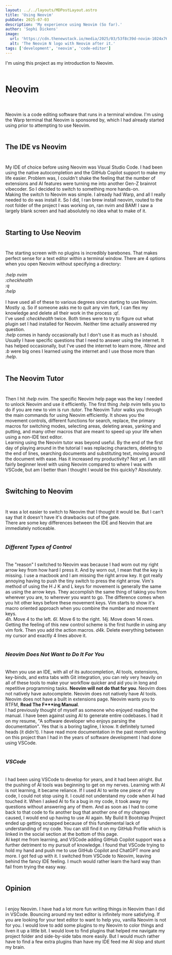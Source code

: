 ```yaml
---
layout: ../../layouts/MDPostLayout.astro
title: 'Using Neovim'
pubDate: 2025-07-03
description: 'My experience using Neovim (So far).'
author: 'Sophi Dickens'
image:
  url: 'https://cdn.thenewstack.io/media/2025/03/53f8c39d-novim-1024x768.jpg'
  alt: 'The Neovim N logo with Neovim after it.'
tags: ['development', 'neovim', 'code-editor']
---
```

I'm using this project as my introduction to Neovim.<br><br>
# **Neovim**<br><br>
Neovim is a code editing software that runs in a terminal window. I'm using the Warp terminal that Neovim is sponsored by, which I had already started using prior to attempting to use Neovim.<br><br>
## **The IDE vs Neovim**<br><br>
My IDE of choice before using Neovim was Visual Studio Code. I had been using the native autocompletion and the GitHub Copilot support to make my life easier. Problem was, I couldn't shake the feeling that the number of extensions and AI features were turning me into another Gen-Z brainrot vibecoder. So I decided to switch to something more hands-on.<br>
Making the switch to Neovim was simple. I already had Warp, and all I really needed to do was install it. So I did, I ran brew install neovim, routed to the root folder of the project I was working on, ran nvim and BAM! I saw a largely blank screen and had absolutely no idea what to make of it.<br><br>
## **Starting to Use Neovim**<br><br>
The starting screen with no plugins is incredibly barebones. That makes perfect sense for a text editor within a terminal window. There are 4 options when you open Neovim without specifying a directory:<br><br>
*:help nvim*<br>
*:checkhealth*<br>
*:q*<br>
*:help*<br><br>
I have used all of these to various degrees since starting to use Neovim. Mostly *:q*. So if someone asks me to quit any vim fork, I can flex my knowledge and delete all their work in the process *:q!*.<br>
I've used *:checkhealth* twice. Both times were to try to figure out what plugin set I had installed for Neovim. Neither time actually answered my question.<br>
*:help* comes in handy occasionally but I don't use it as much as I should. Usually I have specific questions that I need to answer using the internet. It has helped occasionally, but I've used the internet to learn more, *:Ntree* and *:b* were big ones I learned using the internet and I use those more than *:help*.<br><br>
## **The Neovim Tutor**<br><br>
Then I hit *:help nvim*. The specific Neovim help page was the key I needed to unlock Neovim and use it efficiently. The first thing *:help nvim* tells you to do if you are new to vim is run *:tutor*. The Neovim Tutor walks you through the main commands for using Neovim efficiently. It shows you the movement controls, different functions for search, replace, the primary macros for switching modes, selecting areas, deleting areas, yanking and putting, and many other macros that are meant to speed up your life when using a non-IDE text editor.<br>
Learning using the Neovim tutor was beyond useful. By the end of the first day of playing around in the tutorial I was replacing characters, deleting to the end of lines, searching documents and substituting text, moving around the document with ease. Has it increased my productivity? Not yet. I am still fairly beginner level with using Neovim compared to where I was with VSCode, but am I better than I thought I would be this quickly? Absolutely.<br><br>
## **Switching to Neovim**<br><br>
It was a lot easier to switch to Neovim that I thought it would be. But I can't say that it doesn't have it's drawbacks out of the gate.<br>
There are some key differences between the IDE and Neovim that are immediately noticeable.<br><br>
### *Different Types of Control*<br><br>
The "reason" I switched to Neovim was because I had worn out my right arrow key from how hard I press it. And by worn out, I mean that the key is missing. I use a macbook and I am missing the right arrow key. It got really annoying having to push the tiny switch to press the right arrow. Vim's method of using the H J K and L keys for movement is generally the same as using the arrow keys. They accomplish the same thing of taking you from wherever you are, to wherever you want to go. The difference comes when you hit other keys before these movement keys. Vim starts to show it's macro oriented approach when you combine the number and movement keys.<br>
*4h*. Move 4 to the left. *6l*. Move 6 to the right. *14j*. Move down 14 rows. Getting the feeling of this new control scheme is the first hurdle in using any vim fork. Then you add the action macros. *d4k*. Delete everything between my cursor and exactly 4 lines above it.<br><br>
### *Neovim Does Not Want to Do It For You*<br><br>
When you use an IDE, with all of its autocompletion, AI tools, extensions, key-binds, and extra tabs with Git integration, you can rely very heavily on all of these tools to make your workflow quicker and aid you in long and repetitive programming tasks. **Neovim will not do that for you**. Neovim does not natively have autocomplete. Neovim does not natively have AI tools. Neovim does not have a built in extensions page. Neovim wants you to RTFM, **Read The F\*\*\*ing Manual**.<br>
I had previously thought of myself as someone who enjoyed reading the manual. I have been against using AI to generate entire codebases. I had it on my resume, "A software developer who enjoys parsing the documentation". Yes that is a boring tagline, I know. It definitely turned heads (it didn't). I have read more documentation in the past month working on this project than I had in the years of software development I had done using VSCode.<br><br>
### *VSCode*<br><br>
I had been using VSCode to develop for years, and it had been alright. But the pushing of AI tools was beginning to get on my nerves. Learning with AI is not learning, it became reliance. If I used AI to write one piece of my code, I could not stop using it. I could not understand my code when AI had touched it. When I asked AI to fix a bug in my code, it took away my questions without answering any of them. And as soon as I had to come back to that code to fix another bug that another one of my changes caused, I would end up having to use AI again. My Build It Bootstrap Project ended up getting scrapped because of this fundemental lack of understanding of my code. You can still find it on my GitHub Profile which is linked in the social section at the bottom of this page.<br>
AI kept me from learning, and VSCode adding GitHub Copilot support was a further detriment to my pursuit of knowledge. I found that VSCode trying to hold my hand and push me to use GitHub Copilot and ChatGPT more and more. I got fed up with it. I switched from VSCode to Neovim, leaving behind the fancy IDE feeling. I much would rather learn the hard way than fail from trying the easy way.<br><br>
## **Opinion**<br><br>
I enjoy Neovim. I have had a lot more fun writing things in Neovim than I did in VSCode. Bouncing around my text editor is infinitely more satisfying. If you are looking for your text editor to want to help you, vanilla Neovim is not for you. I would love to add some plugins to my Neovim to color things and liven it up a little bit. I would love to find plugins that helped me navigate my project folder and side-by-side tabs more easily. But I would much rather have to find a few extra plugins than have my IDE feed me AI slop and stunt my brain.
